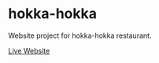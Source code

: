 # hokka-hokka

Website project for hokka-hokka restaurant.


<a href="www.restauranthokka.com"> Live Website </a>
